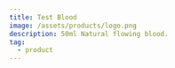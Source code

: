 ```yaml
---
title: Test Blood
image: /assets/products/logo.png
description: 50ml Natural flowing blood.
tag:
  - product
---
```

